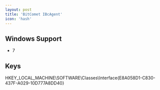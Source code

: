 ```yaml
---
layout: post
title: 'BitComet IBcAgent'
icon: 'hash'
---
```


## Windows Support

- 7



## Keys

HKEY_LOCAL_MACHINE\SOFTWARE\Classes\Interface\{E8A058D1-C830-437F-A029-10D777A8DD40}

